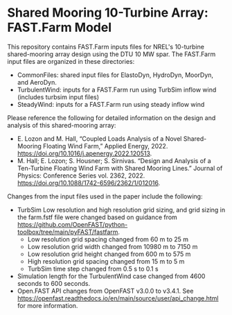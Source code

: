 # Shared Mooring 10-Turbine Array: FAST.Farm Model

This repository contains FAST.Farm inputs files for NREL's 10-turbine shared-mooring array design using the DTU 10 MW spar. The FAST.Farm input files are organized in these directories:
- CommonFiles: shared input files for ElastoDyn, HydroDyn, MoorDyn, and AeroDyn.
- TurbulentWind: inputs for a FAST.Farm run using TurbSim inflow wind (includes turbsim input files)
- SteadyWind: inputs for a FAST.Farm run using steady inflow wind

Please reference the following for detailed information on the design and analysis of this shared-mooring array:
- E. Lozon and M. Hall, “Coupled Loads Analysis of a Novel Shared-Mooring Floating Wind Farm,” Applied Energy, 2022. https://doi.org/10.1016/j.apenergy.2022.120513.
- M. Hall; E. Lozon; S. Housner; S. Sirnivas. “Design and Analysis of a Ten-Turbine Floating Wind Farm with Shared Mooring Lines.” Journal of Physics: Conference Series vol. 2362, 2022. https://doi.org/10.1088/1742-6596/2362/1/012016.

Changes from the input files used in the paper include the following:
- TurbSim Low resolution and high resolution grid sizing, and grid sizing in the farm.fstf file were changed based on guidance from https://github.com/OpenFAST/python-toolbox/tree/main/pyFAST/fastfarm.
	- Low resolution grid spacing changed from 60 m to 25 m
	- Low resolution grid width changed from 10980 m to 7150 m
	- Low resolution grid height changed from 600 m to 575 m 
	- High resolution grid spacing changed from 15 m to 5 m
	- TurbSim time step changed from 0.5 s to 0.1 s
- Simulation length for the TurbulentWind case changed from 4600 seconds to 600 seconds. 
- Open.FAST API changes from OpenFAST v3.0.0 to v3.4.1. See https://openfast.readthedocs.io/en/main/source/user/api_change.html for more information.
